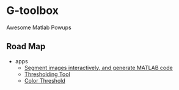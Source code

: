 # G-toolbox

Awesome Matlab Powups

## Road Map

* apps
  * [Segment images interactively, and generate MATLAB code](http://www.mathworks.com/matlabcentral/fileexchange/48859-segment-images-interactively--and-generate-matlab-code)
  * [Thresholding Tool](http://www.mathworks.com/matlabcentral/fileexchange/6770-thresholding-tool)
  * [Color Threshold](http://www.mathworks.com/matlabcentral/fileexchange/25682-color-threshold)